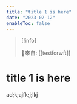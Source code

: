 ```yaml
---
title: "title 1 is here"
date: "2023-02-12"
enableToc: false
---
```


> [!info] 
> 
> 🌱來自: [[testforwft]]

# title 1 is here

ad;k;ajfk;j;lkj


